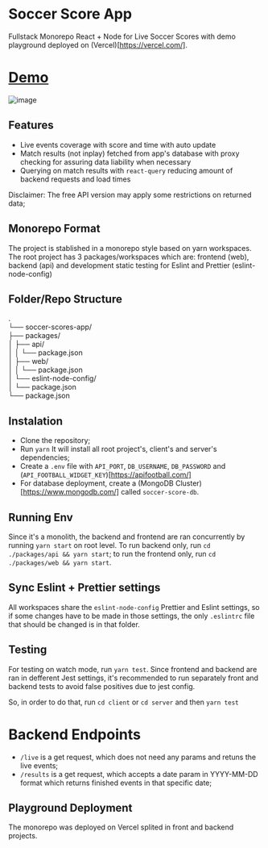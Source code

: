 # Soccer Score App

Fullstack Monorepo React + Node for Live Soccer Scores with demo playground deployed on (Vercel)[https://vercel.com/].

# [Demo](https://soccer-scores-app-web.vercel.app/)
![image](https://user-images.githubusercontent.com/78763308/198755343-7982d0d9-2a85-49d2-965b-0c89d33ac88e.png)

## Features

- Live events coverage with score and time with auto update
- Match results (not inplay) fetched from app's database with proxy checking for assuring data liability when necessary
- Querying on match results with `react-query` reducing amount of backend requests and load times

Disclaimer: The free API version may apply some restrictions on returned data;

## Monorepo Format

The project is stablished in a monorepo style based on yarn workspaces. The root
project has 3 packages/workspaces which are: frontend (web), backend (api) and
development static testing for Eslint and Prettier (eslint-node-config)

## Folder/Repo Structure

.  
└── soccer-scores-app/  
├── packages/  
    │   ├── api/  
    │   │   └── package.json  
    │   ├── web/  
    │   │   └── package.json  
    │   └── eslint-node-config/  
    │       └── package.json  
    └── package.json  

## Instalation

- Clone the repository;
- Run `yarn` It will install all root project's, client's and server's
  dependencies;
- Create a `.env` file with `API_PORT`, `DB_USERNAME`, `DB_PASSWORD` and
  (`API_FOOTBALL_WIDGET_KEY`)[https://apifootball.com/]
- For database deployment, create a (MongoDB Cluster)[https://www.mongodb.com/]
  called `soccer-score-db`.

## Running Env

Since it's a monolith, the backend and frontend are ran concurrently by running
`yarn start` on root level. To run backend only, run
`cd ./packages/api && yarn start`; to run the frontend only, run
`cd ./packages/web && yarn start`.

## Sync Eslint + Prettier settings

All workspaces share the `eslint-node-config` Prettier and Eslint settings, so
if some changes have to be made in those settings, the only `.eslintrc` file
that should be changed is in that folder.

## Testing

For testing on watch mode, run `yarn test`. Since frontend and backend are ran
in defferent Jest settings, it's recommended to run separately front and backend
tests to avoid false positives due to jest config.

So, in order to do that, run `cd client` or `cd server` and then `yarn test`

# Backend Endpoints

- `/live` is a get request, which does not need any params and retuns the live
  events;
- `/results` is a get request, which accepts a date param in YYYY-MM-DD format
  which returns finished events in that specific date;

## Playground Deployment

The monorepo was deployed on Vercel splited in front and backend projects.
